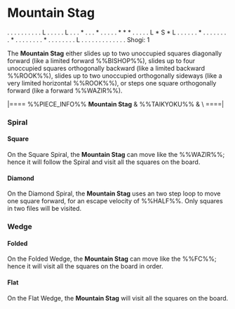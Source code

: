 # Mountain Stag

<div class = "movement">
. . . . . . . . .
. L . . . . . L .
. . * . . . * . .
. . . * * * . . .
. . L * S * L . .
. . . . * . . . .
. . . . * . . . .
. . . . * . . . .
. . . . L . . . .
. . . . . . . . .
Shogi: 1
</div>

The **Mountain Stag** either slides up to two unoccupied squares
diagonally forward (like a limited forward %%BISHOP%%),
slides up to four unoccupied squares orthogonally
backward (like a limited backward %%ROOK%%), slides up to two
unoccupied orthogonally sideways (like a very limited horizontal %%ROOK%%),
or steps one square orthogonally forward (like a forward %%WAZIR%%).

|====
%%PIECE_INFO%%
  **Mountain Stag**
& %%TAIKYOKU%%
& \\
====|

### Spiral

#### Square

On the Square Spiral, the **Mountain Stag** can move like the
%%WAZIR%%; hence it will follow the Spiral and visit all the squares
on the board.

#### Diamond

On the Diamond Spiral, the **Mountain Stag** uses an two step
loop to move one square forward, for an escape velocity of %%HALF%%.
Only squares in two files will be visited.

### Wedge

#### Folded

On the Folded Wedge, the **Mountain Stag** can move like the %%FC%%;
hence it will visit all the squares on the board in order.

#### Flat

On the Flat Wedge, the **Mountain Stag** will visit all the
squares on the board.
